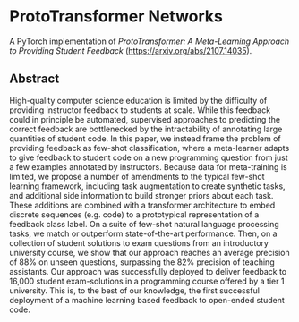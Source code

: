 # ProtoTransformer Networks

A PyTorch implementation of *ProtoTransformer: A Meta-Learning Approach to Providing Student Feedback* (https://arxiv.org/abs/2107.14035).

## Abstract

High-quality computer science education is limited by the difficulty of providing instructor feedback to students at scale. While this feedback could in principle be automated, supervised approaches to predicting the correct feedback are bottlenecked by the intractability of annotating large quantities of student code. In this paper, we instead frame the problem of providing feedback as few-shot classification, where a meta-learner adapts to give feedback to student code on a new programming question from just a few examples annotated by instructors. Because data for meta-training is limited, we propose a number of amendments to the typical few-shot learning framework, including task augmentation to create synthetic tasks, and additional side information to build stronger priors about each task. These additions are combined with a transformer architecture to embed discrete sequences (e.g. code) to a prototypical representation of a feedback class label. On a suite of few-shot natural language processing tasks, we match or outperform state-of-the-art performance. Then, on a collection of student solutions to exam questions from an introductory university course, we show that our approach reaches an average precision of 88% on unseen questions, surpassing the 82% precision of teaching assistants. Our approach was successfully deployed to deliver feedback to 16,000 student exam-solutions in a programming course offered by a tier 1 university. This is, to the best of our knowledge, the first successful deployment of a machine learning based feedback to open-ended student code.


